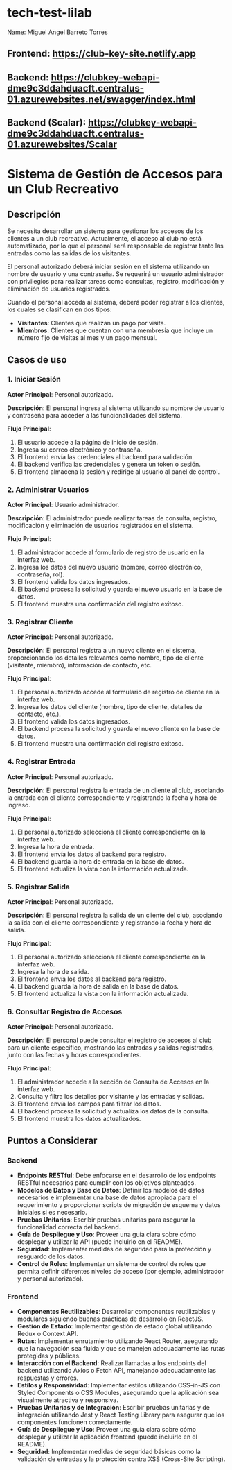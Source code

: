 # tech-test-lilab

Name: Miguel Angel Barreto Torres

## Frontend: https://club-key-site.netlify.app
## Backend: https://clubkey-webapi-dme9c3ddahduacft.centralus-01.azurewebsites.net/swagger/index.html
## Backend (Scalar): https://clubkey-webapi-dme9c3ddahduacft.centralus-01.azurewebsites/Scalar

# Sistema de Gestión de Accesos para un Club Recreativo

## Descripción
Se necesita desarrollar un sistema para gestionar los accesos de los clientes a un club recreativo. Actualmente, el acceso al club no está automatizado, por lo que el personal será responsable de registrar tanto las entradas como las salidas de los visitantes.

El personal autorizado deberá iniciar sesión en el sistema utilizando un nombre de usuario y una contraseña. Se requerirá un usuario administrador con privilegios para realizar tareas como consultas, registro, modificación y eliminación de usuarios registrados.

Cuando el personal acceda al sistema, deberá poder registrar a los clientes, los cuales se clasifican en dos tipos:

- **Visitantes**: Clientes que realizan un pago por visita.
- **Miembros**: Clientes que cuentan con una membresía que incluye un número fijo de visitas al mes y un pago mensual.

## Casos de uso

### 1. Iniciar Sesión
**Actor Principal**: Personal autorizado.

**Descripción**: El personal ingresa al sistema utilizando su nombre de usuario y contraseña para acceder a las funcionalidades del sistema.

**Flujo Principal**:
1. El usuario accede a la página de inicio de sesión.
2. Ingresa su correo electrónico y contraseña.
3. El frontend envía las credenciales al backend para validación.
4. El backend verifica las credenciales y genera un token o sesión.
5. El frontend almacena la sesión y redirige al usuario al panel de control.

### 2. Administrar Usuarios
**Actor Principal**: Usuario administrador.

**Descripción**: El administrador puede realizar tareas de consulta, registro, modificación y eliminación de usuarios registrados en el sistema.

**Flujo Principal**:
1. El administrador accede al formulario de registro de usuario en la interfaz web.
2. Ingresa los datos del nuevo usuario (nombre, correo electrónico, contraseña, rol).
3. El frontend valida los datos ingresados.
4. El backend procesa la solicitud y guarda el nuevo usuario en la base de datos.
5. El frontend muestra una confirmación del registro exitoso.

### 3. Registrar Cliente
**Actor Principal**: Personal autorizado.

**Descripción**: El personal registra a un nuevo cliente en el sistema, proporcionando los detalles relevantes como nombre, tipo de cliente (visitante, miembro), información de contacto, etc.

**Flujo Principal**:
1. El personal autorizado accede al formulario de registro de cliente en la interfaz web.
2. Ingresa los datos del cliente (nombre, tipo de cliente, detalles de contacto, etc.).
3. El frontend valida los datos ingresados.
4. El backend procesa la solicitud y guarda el nuevo cliente en la base de datos.
5. El frontend muestra una confirmación del registro exitoso.

### 4. Registrar Entrada
**Actor Principal**: Personal autorizado.

**Descripción**: El personal registra la entrada de un cliente al club, asociando la entrada con el cliente correspondiente y registrando la fecha y hora de ingreso.

**Flujo Principal**:
1. El personal autorizado selecciona el cliente correspondiente en la interfaz web.
2. Ingresa la hora de entrada.
3. El frontend envía los datos al backend para registro.
4. El backend guarda la hora de entrada en la base de datos.
5. El frontend actualiza la vista con la información actualizada.

### 5. Registrar Salida
**Actor Principal**: Personal autorizado.

**Descripción**: El personal registra la salida de un cliente del club, asociando la salida con el cliente correspondiente y registrando la fecha y hora de salida.

**Flujo Principal**:
1. El personal autorizado selecciona el cliente correspondiente en la interfaz web.
2. Ingresa la hora de salida.
3. El frontend envía los datos al backend para registro.
4. El backend guarda la hora de salida en la base de datos.
5. El frontend actualiza la vista con la información actualizada.

### 6. Consultar Registro de Accesos
**Actor Principal**: Personal autorizado.

**Descripción**: El personal puede consultar el registro de accesos al club para un cliente específico, mostrando las entradas y salidas registradas, junto con las fechas y horas correspondientes.

**Flujo Principal**:
1. El administrador accede a la sección de Consulta de Accesos en la interfaz web.
2. Consulta y filtra los detalles por visitante y las entradas y salidas.
3. El frontend envía los campos para filtrar los datos.
4. El backend procesa la solicitud y actualiza los datos de la consulta.
5. El frontend muestra los datos actualizados.

## Puntos a Considerar

### Backend
- **Endpoints RESTful**: Debe enfocarse en el desarrollo de los endpoints RESTful necesarios para cumplir con los objetivos planteados.
- **Modelos de Datos y Base de Datos**: Definir los modelos de datos necesarios e implementar una base de datos apropiada para el requerimiento y proporcionar scripts de migración de esquema y datos iniciales si es necesario.
- **Pruebas Unitarias**: Escribir pruebas unitarias para asegurar la funcionalidad correcta del backend.
- **Guía de Despliegue y Uso**: Proveer una guía clara sobre cómo desplegar y utilizar la API (puede incluirlo en el README).
- **Seguridad**: Implementar medidas de seguridad para la protección y resguardo de los datos.
- **Control de Roles**: Implementar un sistema de control de roles que permita definir diferentes niveles de acceso (por ejemplo, administrador y personal autorizado).

### Frontend
- **Componentes Reutilizables**: Desarrollar componentes reutilizables y modulares siguiendo buenas prácticas de desarrollo en ReactJS.
- **Gestión de Estado**: Implementar gestión de estado global utilizando Redux o Context API.
- **Rutas**: Implementar enrutamiento utilizando React Router, asegurando que la navegación sea fluida y que se manejen adecuadamente las rutas protegidas y públicas.
- **Interacción con el Backend**: Realizar llamadas a los endpoints del backend utilizando Axios o Fetch API, manejando adecuadamente las respuestas y errores.
- **Estilos y Responsividad**: Implementar estilos utilizando CSS-in-JS con Styled Components o CSS Modules, asegurando que la aplicación sea visualmente atractiva y responsiva.
- **Pruebas Unitarias y de Integración**: Escribir pruebas unitarias y de integración utilizando Jest y React Testing Library para asegurar que los componentes funcionen correctamente.
- **Guía de Despliegue y Uso**: Proveer una guía clara sobre cómo desplegar y utilizar la aplicación frontend (puede incluirlo en el README).
- **Seguridad**: Implementar medidas de seguridad básicas como la validación de entradas y la protección contra XSS (Cross-Site Scripting).
